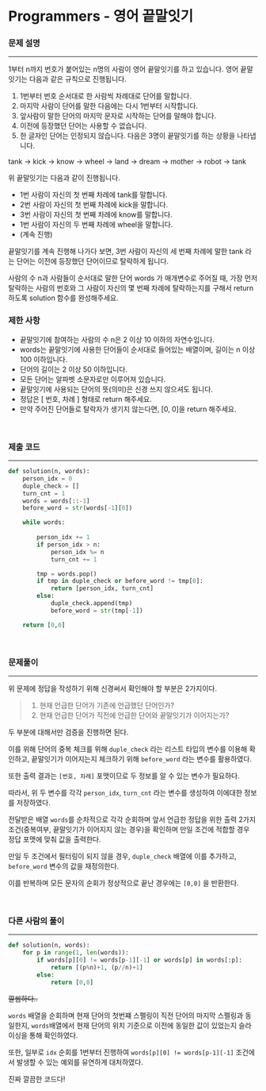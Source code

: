 # Programmers - 영어 끝말잇기

### 문제 설명
---
1부터 n까지 번호가 붙어있는 n명의 사람이 영어 끝말잇기를 하고 있습니다. 영어 끝말잇기는 다음과 같은 규칙으로 진행됩니다.

1. 1번부터 번호 순서대로 한 사람씩 차례대로 단어를 말합니다.
2. 마지막 사람이 단어를 말한 다음에는 다시 1번부터 시작합니다.
3. 앞사람이 말한 단어의 마지막 문자로 시작하는 단어를 말해야 합니다.
4. 이전에 등장했던 단어는 사용할 수 없습니다.
5. 한 글자인 단어는 인정되지 않습니다.
다음은 3명이 끝말잇기를 하는 상황을 나타냅니다.

tank → kick → know → wheel → land → dream → mother → robot → tank

위 끝말잇기는 다음과 같이 진행됩니다.

- 1번 사람이 자신의 첫 번째 차례에 tank를 말합니다.
- 2번 사람이 자신의 첫 번째 차례에 kick을 말합니다.
- 3번 사람이 자신의 첫 번째 차례에 know를 말합니다.
- 1번 사람이 자신의 두 번째 차례에 wheel을 말합니다.
- (계속 진행)

끝말잇기를 계속 진행해 나가다 보면, 3번 사람이 자신의 세 번째 차례에 말한 tank 라는 단어는 이전에 등장했던 단어이므로 탈락하게 됩니다.

사람의 수 n과 사람들이 순서대로 말한 단어 words 가 매개변수로 주어질 때, 가장 먼저 탈락하는 사람의 번호와 그 사람이 자신의 몇 번째 차례에 탈락하는지를 구해서 return 하도록 solution 함수를 완성해주세요.

### 제한 사항
- 끝말잇기에 참여하는 사람의 수 n은 2 이상 10 이하의 자연수입니다.
- words는 끝말잇기에 사용한 단어들이 순서대로 들어있는 배열이며, 길이는 n 이상 100 이하입니다.
- 단어의 길이는 2 이상 50 이하입니다.
- 모든 단어는 알파벳 소문자로만 이루어져 있습니다.
- 끝말잇기에 사용되는 단어의 뜻(의미)은 신경 쓰지 않으셔도 됩니다.
- 정답은 [ 번호, 차례 ] 형태로 return 해주세요.
- 만약 주어진 단어들로 탈락자가 생기지 않는다면, [0, 0]을 return 해주세요.

<br>

### 제출 코드
---
```python
def solution(n, words):
    person_idx = 0
    duple_check = []
    turn_cnt = 1
    words = words[::-1]
    before_word = str(words[-1][0])

    while words:
        
        person_idx += 1
        if person_idx > n:
            person_idx %= n
            turn_cnt += 1

        tmp = words.pop()
        if tmp in duple_check or before_word != tmp[0]:
            return [person_idx, turn_cnt]
        else:
            duple_check.append(tmp)
            before_word = str(tmp[-1])

    return [0,0]
```

<br>

### 문제풀이
---

위 문제에 정답을 작성하기 위해 신경써서 확인해야 할 부분은 2가지이다.

> 1. 현재 언급한 단어가 기존에 언급했던 단어인가?
> 2. 현재 언급한 단어가 직전에 언급한 단어와 끝말잇기가 이어지는가?

두 부분에 대해서만 검증을 진행하면 된다.

이를 위해 단어의 중복 체크를 위해 `duple_check` 라는 리스트 타입의 변수를 이용해 확인하고, 끝말잇기가 이어지는지 체크하기 위해 `before_word` 라는 변수를 활용하였다.

또한 출력 결과는 `[번호, 차례]` 포맷이므로 두 정보를 알 수 있는 변수가 필요하다.

따라서, 위 두 변수를 각각 `person_idx`, `turn_cnt` 라는 변수를 생성하여 이에대한 정보를 저장하였다.

전달받은 배열 `words`를 순차적으로 각각 순회하며 앞서 언급한 정답을 위한 출력 2가지 조건(중복여부, 끝말잇기가 이어지지 않는 경우)을 확인하며 만일 조건에 적합할 경우 정답 포맷에 맞춰 값을 출력한다.

만일 두 조건에서 필터링이 되지 않을 경우, `duple_check` 배열에 이를 추가하고, `before_word` 변수의 값을 재정의한다.

이를 반복하며 모든 문자의 순회가 정상적으로 끝난 경우에는 `[0,0]` 을 반환한다.

<br>

### 다른 사람의 풀이
---
```python
def solution(n, words):
    for p in range(1, len(words)):
        if words[p][0] != words[p-1][-1] or words[p] in words[:p]:
            return [(p%n)+1, (p//n)+1]
        else:
            return [0,0]
```

~~깔쌈하다..~~

`words` 배열을 순회하며 현재 단어의 첫번쨰 스펠링이 직전 단어의 마지막 스펠링과 동일한지, `words`배열에서 현재 단어의 위치 기준으로 이전에 동일한 값이 있었는지 슬라이싱을 통해 확인하였다.

또한, 일부로 `idx` 순회를 1번부터 진행하여 `words[p][0] != words[p-1][-1]` 조건에서 발생할 수 있는 예외를 유연하게 대처하였다.

진짜 깔끔한 코드다!